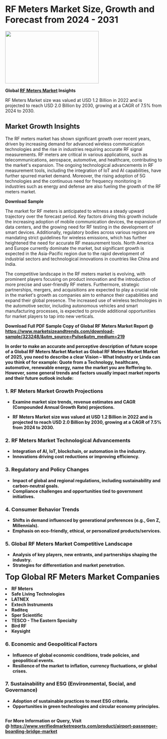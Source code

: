 <H1>RF Meters Market Size, Growth and Forecast from 2024 - 2031</H1><img class="aligncenter size-medium wp-image-584254" src="https://thirdeyenews.in/wp-content/uploads/2024/09/Global-Market-Research-300x168.jpeg" alt="" width="300" height="168" /><p><strong>Global&nbsp;<a href="https://www.marketsizeandtrends.com/download-sample/323248/&amp;utm_source=Pulse&amp;utm_medium=219">RF Meters Market</a> Insights</strong></p><p>RF Meters Market size was valued at USD 1.2 Billion in 2022 and is projected to reach USD 2.0 Billion by 2030, growing at a CAGR of 7.5% from 2024 to 2030.</p><p><h2>Market Growth Insights</h2> <p>The RF meters market has shown significant growth over recent years, driven by increasing demand for advanced wireless communication technologies and the rise in industries requiring accurate RF signal measurements. RF meters are critical in various applications, such as telecommunications, aerospace, automotive, and healthcare, contributing to the market's expansion. The ongoing technological advancements in RF measurement tools, including the integration of IoT and AI capabilities, have further spurred market demand. Moreover, the rising adoption of 5G technologies and the continuous need for frequency monitoring in industries such as energy and defense are also fueling the growth of the RF meters market.</p> <p><strong>Download Sample</strong></p> <p>The market for RF meters is anticipated to witness a steady upward trajectory over the forecast period. Key factors driving this growth include the increasing adoption of mobile communication devices, the expansion of data centers, and the growing need for RF testing in the development of smart devices. Additionally, regulatory bodies across various regions are mandating strict guidelines for wireless emissions, which has further heightened the need for accurate RF measurement tools. North America and Europe currently dominate the market, but significant growth is expected in the Asia-Pacific region due to the rapid development of industrial sectors and technological innovations in countries like China and India.</p> <p>The competitive landscape in the RF meters market is evolving, with prominent players focusing on product innovation and the introduction of more precise and user-friendly RF meters. Furthermore, strategic partnerships, mergers, and acquisitions are expected to play a crucial role in the market's growth as companies aim to enhance their capabilities and expand their global presence. The increased use of wireless technologies in the automotive sector, including autonomous vehicles and smart manufacturing processes, is expected to provide additional opportunities for market players to tap into new verticals.</p> <p><strong></p><p><span class=""><strong>Download Full PDF Sample Copy of Global RF Meters Market Report</strong> @ <a href="https://www.marketsizeandtrends.com/download-sample/323248/&amp;utm_source=Pulse&amp;utm_medium=219" target="_blank">https://www.marketsizeandtrends.com/download-sample/323248/&amp;utm_source=Pulse&amp;utm_medium=219</a></span></p><p>In order to make an accurate and perceptive description of future scope of a Global&nbsp;RF Meters Market Market as Global&nbsp;RF Meters Market Market of 2025, you need to describe a clear Vision &ndash; What Industry or Linda can you think of for example: Quote from a Technology, healthcare, automotive, renewable energy, name the market you are Reffering to. However, some general trends and factors usually impact market reports and their future outlook include:</p><h3>1.&nbsp;<strong>RF Meters Market Growth Projections</strong></h3><ul><li>Examine market size trends, revenue estimates and CAGR (Compounded Annual Growth Rate) projections.</li><li><p>RF Meters Market size was valued at USD 1.2 Billion in 2022 and is projected to reach USD 2.0 Billion by 2030, growing at a CAGR of 7.5% from 2024 to 2030.</p></li></ul><h3>2.&nbsp;<strong>RF Meters Market Technological Advancements</strong></h3><ul><li>Integration of AI, IoT, blockchain, or automation in the industry.</li><li>Innovations driving cost reductions or improving efficiency.</li></ul><h3>3.&nbsp;<strong>Regulatory and Policy Changes</strong></h3><ul><li>Impact of global and regional regulations, including sustainability and carbon-neutral goals.</li><li>Compliance challenges and opportunities tied to government initiatives.</li></ul><h3>4.&nbsp;<strong>Consumer Behavior Trends</strong></h3><ul><li>Shifts in demand influenced by generational preferences (e.g., Gen Z, Millennials).</li><li>Emphasis on eco-friendly, ethical, or personalized products/services.</li></ul><h3>5.&nbsp;<strong>Global RF Meters Market Competitive Landscape</strong></h3><ul><li>Analysis of key players, new entrants, and partnerships shaping the industry.</li><li>Strategies for differentiation and market penetration.</li></ul><p data-pm-slice="1 1 []"><span style="color: inherit; font-family: inherit; font-size: 25px;">Top Global RF Meters Market Companies</span></p><div class="" data-test-id=""><p><li>RF Meters</li><li> Safe Living Technologies</li><li> LATNEX</li><li> Extech Instruments</li><li> Raditeq</li><li> Sper Scientific</li><li> TESCO - The Eastern Specialty</li><li> Bird RF</li><li> Keysight</li></p></div><h3>6.&nbsp;<strong>Economic and Geopolitical Factors</strong></h3><ul><li>Influence of global economic conditions, trade policies, and geopolitical events.</li><li>Resilience of the market to inflation, currency fluctuations, or global crises.</li></ul><h3>7.&nbsp;<strong>Sustainability and ESG (Environmental, Social, and Governance)</strong></h3><ul><li>Adoption of sustainable practices to meet ESG criteria.</li><li>Opportunities in green technologies and circular economy principles.</li></ul><h2><strong style="font-size: 14px;">For More Information or Query, Visit @&nbsp;</strong><a style="background-color: #ffffff; font-size: 14px;" href="https://www.marketsizeandtrends.com/report/rf-meters-market/" target="_blank">https://www.verifiedmarketreports.com/product/airport-passenger-boarding-bridge-market</a></h2>
